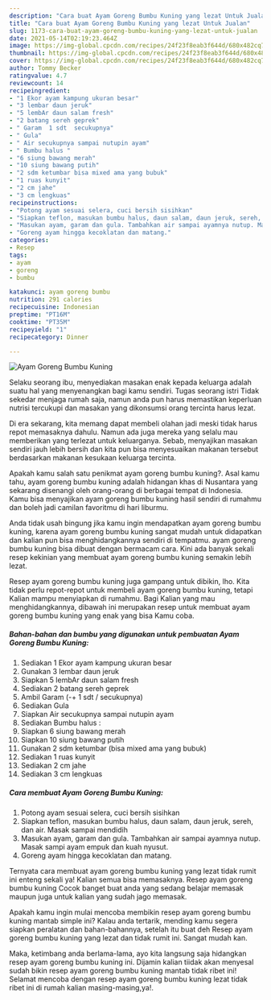 ```yaml
---
description: "Cara buat Ayam Goreng Bumbu Kuning yang lezat Untuk Jualan"
title: "Cara buat Ayam Goreng Bumbu Kuning yang lezat Untuk Jualan"
slug: 1173-cara-buat-ayam-goreng-bumbu-kuning-yang-lezat-untuk-jualan
date: 2021-05-14T02:19:23.464Z
image: https://img-global.cpcdn.com/recipes/24f23f8eab3f644d/680x482cq70/ayam-goreng-bumbu-kuning-foto-resep-utama.jpg
thumbnail: https://img-global.cpcdn.com/recipes/24f23f8eab3f644d/680x482cq70/ayam-goreng-bumbu-kuning-foto-resep-utama.jpg
cover: https://img-global.cpcdn.com/recipes/24f23f8eab3f644d/680x482cq70/ayam-goreng-bumbu-kuning-foto-resep-utama.jpg
author: Tommy Becker
ratingvalue: 4.7
reviewcount: 14
recipeingredient:
- "1 Ekor ayam kampung ukuran besar"
- "3 lembar daun jeruk"
- "5 lembAr daun salam fresh"
- "2 batang sereh geprek"
- " Garam  1 sdt  secukupnya"
- " Gula"
- " Air secukupnya sampai nutupin ayam"
- " Bumbu halus "
- "6 siung bawang merah"
- "10 siung bawang putih"
- "2 sdm ketumbar bisa mixed ama yang bubuk"
- "1 ruas kunyit"
- "2 cm jahe"
- "3 cm lengkuas"
recipeinstructions:
- "Potong ayam sesuai selera, cuci bersih sisihkan"
- "Siapkan teflon, masukan bumbu halus, daun salam, daun jeruk, sereh, dan air. Masak sampai mendidih"
- "Masukan ayam, garam dan gula. Tambahkan air sampai ayamnya nutup. Masak sampi ayam empuk dan kuah nyusut."
- "Goreng ayam hingga kecoklatan dan matang."
categories:
- Resep
tags:
- ayam
- goreng
- bumbu

katakunci: ayam goreng bumbu 
nutrition: 291 calories
recipecuisine: Indonesian
preptime: "PT16M"
cooktime: "PT35M"
recipeyield: "1"
recipecategory: Dinner

---
```



![Ayam Goreng Bumbu Kuning](https://img-global.cpcdn.com/recipes/24f23f8eab3f644d/680x482cq70/ayam-goreng-bumbu-kuning-foto-resep-utama.jpg)

Selaku seorang ibu, menyediakan masakan enak kepada keluarga adalah suatu hal yang menyenangkan bagi kamu sendiri. Tugas seorang istri Tidak sekedar menjaga rumah saja, namun anda pun harus memastikan keperluan nutrisi tercukupi dan masakan yang dikonsumsi orang tercinta harus lezat.

Di era  sekarang, kita memang dapat membeli olahan jadi meski tidak harus repot memasaknya dahulu. Namun ada juga mereka yang selalu mau memberikan yang terlezat untuk keluarganya. Sebab, menyajikan masakan sendiri jauh lebih bersih dan kita pun bisa menyesuaikan makanan tersebut berdasarkan makanan kesukaan keluarga tercinta. 



Apakah kamu salah satu penikmat ayam goreng bumbu kuning?. Asal kamu tahu, ayam goreng bumbu kuning adalah hidangan khas di Nusantara yang sekarang disenangi oleh orang-orang di berbagai tempat di Indonesia. Kamu bisa menyajikan ayam goreng bumbu kuning hasil sendiri di rumahmu dan boleh jadi camilan favoritmu di hari liburmu.

Anda tidak usah bingung jika kamu ingin mendapatkan ayam goreng bumbu kuning, karena ayam goreng bumbu kuning sangat mudah untuk didapatkan dan kalian pun bisa menghidangkannya sendiri di tempatmu. ayam goreng bumbu kuning bisa dibuat dengan bermacam cara. Kini ada banyak sekali resep kekinian yang membuat ayam goreng bumbu kuning semakin lebih lezat.

Resep ayam goreng bumbu kuning juga gampang untuk dibikin, lho. Kita tidak perlu repot-repot untuk membeli ayam goreng bumbu kuning, tetapi Kalian mampu menyiapkan di rumahmu. Bagi Kalian yang mau menghidangkannya, dibawah ini merupakan resep untuk membuat ayam goreng bumbu kuning yang enak yang bisa Kamu coba.

<!--inarticleads1-->

##### Bahan-bahan dan bumbu yang digunakan untuk pembuatan Ayam Goreng Bumbu Kuning:

1. Sediakan 1 Ekor ayam kampung ukuran besar
1. Gunakan 3 lembar daun jeruk
1. Siapkan 5 lembAr daun salam fresh
1. Sediakan 2 batang sereh geprek
1. Ambil  Garam (-+ 1 sdt / secukupnya)
1. Sediakan  Gula
1. Siapkan  Air secukupnya sampai nutupin ayam
1. Sediakan  Bumbu halus :
1. Siapkan 6 siung bawang merah
1. Siapkan 10 siung bawang putih
1. Gunakan 2 sdm ketumbar (bisa mixed ama yang bubuk)
1. Sediakan 1 ruas kunyit
1. Sediakan 2 cm jahe
1. Sediakan 3 cm lengkuas




<!--inarticleads2-->

##### Cara membuat Ayam Goreng Bumbu Kuning:

1. Potong ayam sesuai selera, cuci bersih sisihkan
1. Siapkan teflon, masukan bumbu halus, daun salam, daun jeruk, sereh, dan air. Masak sampai mendidih
1. Masukan ayam, garam dan gula. Tambahkan air sampai ayamnya nutup. Masak sampi ayam empuk dan kuah nyusut.
1. Goreng ayam hingga kecoklatan dan matang.




Ternyata cara membuat ayam goreng bumbu kuning yang lezat tidak rumit ini enteng sekali ya! Kalian semua bisa memasaknya. Resep ayam goreng bumbu kuning Cocok banget buat anda yang sedang belajar memasak maupun juga untuk kalian yang sudah jago memasak.

Apakah kamu ingin mulai mencoba membikin resep ayam goreng bumbu kuning mantab simple ini? Kalau anda tertarik, mending kamu segera siapkan peralatan dan bahan-bahannya, setelah itu buat deh Resep ayam goreng bumbu kuning yang lezat dan tidak rumit ini. Sangat mudah kan. 

Maka, ketimbang anda berlama-lama, ayo kita langsung saja hidangkan resep ayam goreng bumbu kuning ini. Dijamin kalian tiidak akan menyesal sudah bikin resep ayam goreng bumbu kuning mantab tidak ribet ini! Selamat mencoba dengan resep ayam goreng bumbu kuning lezat tidak ribet ini di rumah kalian masing-masing,ya!.

